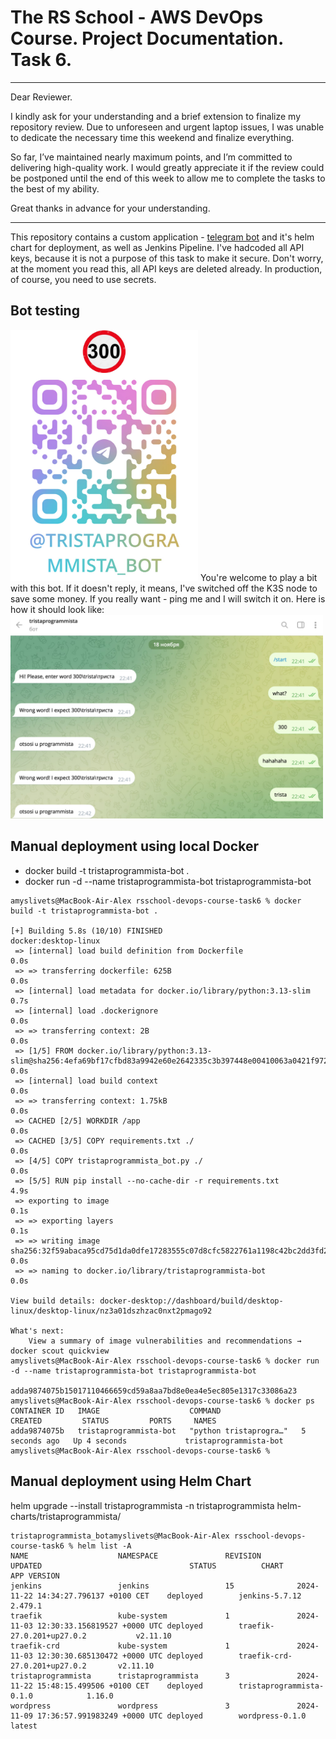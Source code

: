 # The RS School - AWS DevOps Course. Project Documentation. Task 6.
---
Dear Reviewer.

I kindly ask for your understanding and a brief extension to finalize my repository review. Due to unforeseen and urgent laptop issues, I was unable to dedicate the necessary time this weekend and finalize everything.

So far, I’ve maintained nearly maximum points, and I’m committed to delivering high-quality work. I would greatly appreciate it if the review could be postponed until the end of this week to allow me to complete the tasks to the best of my ability.

Great thanks in advance for your understanding.

---

This repository contains a custom application - [telegram bot](screenshots/bot_qr_code.jpg) and it's helm chart for deployment, as well as Jenkins Pipeline.
I've hadcoded all API keys, because it is not a purpose of this task to make it secure.
Don't worry, at the moment you read this, all API keys are deleted already.
In production, of course, you need to use secrets.

## Bot testing
<img src="screenshots/bot_qr_code.jpg" width="300" />  
You're welcome to play a bit with this bot.  
If it doesn't reply, it means, I've switched off the K3S node to save some money. If you really want - ping me and I will switch it on.
Here is how it should look like:
<img src="screenshots/bot_in_action.jpg" width="500" />  



## Manual deployment using local Docker
- docker build -t tristaprogrammista-bot .
- docker run -d --name tristaprogrammista-bot tristaprogrammista-bot
```
amyslivets@MacBook-Air-Alex rsschool-devops-course-task6 % docker build -t tristaprogrammista-bot .                          

[+] Building 5.8s (10/10) FINISHED                                                                                                                         docker:desktop-linux
 => [internal] load build definition from Dockerfile                                                                                                                       0.0s
 => => transferring dockerfile: 625B                                                                                                                                       0.0s
 => [internal] load metadata for docker.io/library/python:3.13-slim                                                                                                        0.7s
 => [internal] load .dockerignore                                                                                                                                          0.0s
 => => transferring context: 2B                                                                                                                                            0.0s
 => [1/5] FROM docker.io/library/python:3.13-slim@sha256:4efa69bf17cfbd83a9942e60e2642335c3b397448e00410063a0421f9727c4c4                                                  0.0s
 => [internal] load build context                                                                                                                                          0.0s
 => => transferring context: 1.75kB                                                                                                                                        0.0s
 => CACHED [2/5] WORKDIR /app                                                                                                                                              0.0s
 => CACHED [3/5] COPY requirements.txt ./                                                                                                                                  0.0s
 => [4/5] COPY tristaprogrammista_bot.py ./                                                                                                                                0.0s
 => [5/5] RUN pip install --no-cache-dir -r requirements.txt                                                                                                               4.9s
 => exporting to image                                                                                                                                                     0.1s 
 => => exporting layers                                                                                                                                                    0.1s 
 => => writing image sha256:32f59abaca95cd75d1da0dfe17283555c07d8cfc5822761a1198c42bc2dd3fd2                                                                               0.0s 
 => => naming to docker.io/library/tristaprogrammista-bot                                                                                                                  0.0s 
                                                                                                                                                                                
View build details: docker-desktop://dashboard/build/desktop-linux/desktop-linux/nz3a01dszhzac0nxt2pmago92                                                                      

What's next:
    View a summary of image vulnerabilities and recommendations → docker scout quickview 
amyslivets@MacBook-Air-Alex rsschool-devops-course-task6 % docker run -d --name tristaprogrammista-bot tristaprogrammista-bot

adda9874075b15017110466659cd59a8aa7bd8e0ea4e5ec805e1317c33086a23
amyslivets@MacBook-Air-Alex rsschool-devops-course-task6 % docker ps                                          
CONTAINER ID   IMAGE                    COMMAND                  CREATED         STATUS         PORTS     NAMES
adda9874075b   tristaprogrammista-bot   "python tristaprogra…"   5 seconds ago   Up 4 seconds             tristaprogrammista-bot
amyslivets@MacBook-Air-Alex rsschool-devops-course-task6 % 
```
## Manual deployment using Helm Chart
helm upgrade --install tristaprogrammista -n tristaprogrammista helm-charts/tristaprogrammista/
```
tristaprogrammista_botamyslivets@MacBook-Air-Alex rsschool-devops-course-task6 % helm list -A
NAME                    NAMESPACE               REVISION        UPDATED                                 STATUS          CHART                               APP VERSION
jenkins                 jenkins                 15              2024-11-22 14:34:27.796137 +0100 CET    deployed        jenkins-5.7.12                      2.479.1    
traefik                 kube-system             1               2024-11-03 12:30:33.156819527 +0000 UTC deployed        traefik-27.0.201+up27.0.2           v2.11.10   
traefik-crd             kube-system             1               2024-11-03 12:30:30.685130472 +0000 UTC deployed        traefik-crd-27.0.201+up27.0.2       v2.11.10   
tristaprogrammista      tristaprogrammista      3               2024-11-22 15:48:15.499506 +0100 CET    deployed        tristaprogrammista-0.1.0            1.16.0     
wordpress               wordpress               3               2024-11-09 17:36:57.991983249 +0000 UTC deployed        wordpress-0.1.0                     latest     
```

